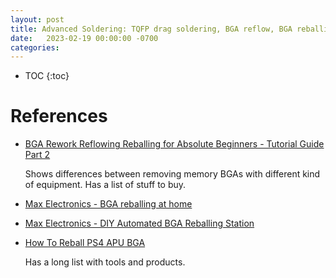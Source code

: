 ```yaml
---
layout: post
title: Advanced Soldering: TQFP drag soldering, BGA reflow, BGA reballing
date:   2023-02-19 00:00:00 -0700
categories:
---
```


* TOC
{:toc}


# References

* [BGA Rework Reflowing Reballing for Absolute Beginners - Tutorial Guide Part 2](https://www.youtube.com/watch?v=Bbv1SHAaqFU)

    Shows differences between removing memory BGAs with different kind of equipment.
    Has a list of stuff to buy.

* [Max Electronics - BGA reballing at home](https://www.youtube.com/watch?v=cTfuaNqfPKI)

* [Max Electronics - DIY Automated BGA Reballing Station](https://www.youtube.com/watch?v=CqqU1jwzgqw)

* [How To Reball PS4 APU BGA](https://www.youtube.com/watch?v=qQlkVycTCBs)

    Has a long list with tools and products.

